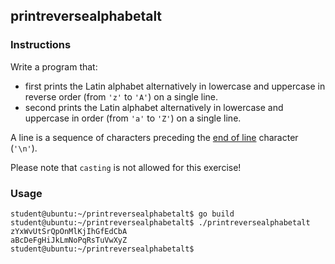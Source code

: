 ## printreversealphabetalt

### Instructions

Write a program that:

- first prints the Latin alphabet alternatively in lowercase and uppercase in reverse order (from `'z'` to `'A'`) on a single line.
- second prints the Latin alphabet alternatively in lowercase and uppercase in order (from `'a'` to `'Z'`) on a single line.

A line is a sequence of characters preceding the [end of line](https://en.wikipedia.org/wiki/Newline) character (`'\n'`).

Please note that `casting` is not allowed for this exercise!

### Usage

```console
student@ubuntu:~/printreversealphabetalt$ go build
student@ubuntu:~/printreversealphabetalt$ ./printreversealphabetalt
zYxWvUtSrQpOnMlKjIhGfEdCbA
aBcDeFgHiJkLmNoPqRsTuVwXyZ
student@ubuntu:~/printreversealphabetalt$
```
